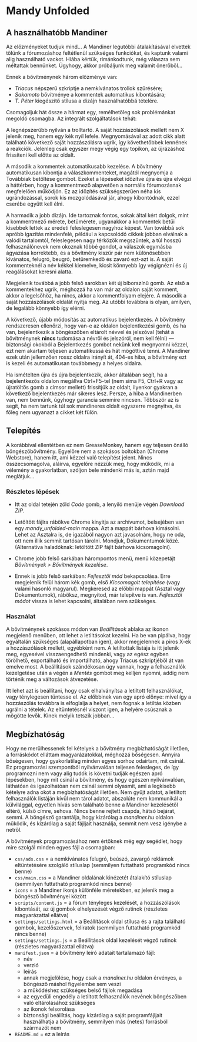 # Mandy Unfolded

## A használhatóbb Mandiner

Az előzményeket tudjuk mind... A Mandiner legutóbbi átalakításával elvettek tőlünk a fórumozáshoz feltétlenül szükséges funkciókat, és kaptunk valami alig használható vackot. Hiába kértük, rimánkodtunk, még válaszra sem méltattak bennünket. Úgyhogy, akkor próbáljunk meg valamit önerőből...

Ennek a bővítménynek három előzménye van:

* _Triacus_ népszerű szkriptje a nemkívánatos trollok szűrésére;
* _Sakamoto_ bővítménye a kommentek automatikus kibontására;
* _T. Péter_ kiegészítő stílusa a dizájn használhatóbbá tételére.

Csomagoljuk hát össze a hármat egy, remélhetőleg sok problémánkat megoldó csomagba. Az integrált szolgáltatások tehát:

A legnépszerűbb nyilván a trolltartó. A saját hozzászólások mellett nem X jelenik meg, hanem egy kék nyíl lefele. Megnyomásával az adott cikk alatt található következő saját hozzászólásra ugrik, így követhetőbbek lennének a reakciók. Jelenleg csak egyszer megy végig egy topikon, az újrázáshoz frissíteni kell előtte az oldalt.

A második a kommentek automatikusabb kezelése. A bővítmény automatikusan kibontja a válaszkommenteket, magától megnyomja a Továbbiak betöltése gombot. Ezeket a lépéseket időzítve újra és újra elvégzi a háttérben, hogy a kommentmező alapvetően a normális fórumozásnak megfelelően működjön. Ez az időzítés szükségszerűen néha kis ugrándozással, sorok kis mozgolódásával jár, ahogy kibontódnak, ezzel cserébe együtt kell élni.

A harmadik a jobb dizájn. Ide tartoznak fontos, sokak által kért dolgok, mint a kommentmező mérete, betűmérete, ugyanakkor a kommentek betűi kisebbek lettek az eredeti feleslegesen nagyhoz képest. Van továbbá sok apróbb igazítás mindenfelé, például a kapcsolódó cikkek jobban elválnak a valódi tartalomtól, feleslegesen nagy térközök megszűntek, a túl hosszú felhasználónevek nem okoznak többé gondot, a válaszok egymásba ágyazása korrektebb, és a bővítmény kiszűr pár nem különösebben kívánatos, felugró, beugró, betüremkedő és zavaró ezt-azt is. A saját kommenteknél a név kékkel kiemelve, kicsit könnyebb így végignézni és új reagálásokat keresni alatta.

Megjelenik továbbá a jobb felső sarokban két új bíborszínű gomb. Az első a kommentekhez ugrik, méghozzá ha van már az oldalon saját komment, akkor a legelsőhöz, ha nincs, akkor a kommentfolyam elejére. A második a saját hozzászólások oldalát nyitja meg. Az utóbbi továbbra is olyan, amilyen, de legalább könnyebb így elérni.

A következő, újabb módosítás az automatikus bejelentkezés. A bővítmény rendszeresen ellenőrzi, hogy van-e az oldalon bejelentkezési gomb, és ha van, bejelentkezik a böngészőben eltárolt
névvel és jelszóval (tehát a bővítménynek **nincs** tudomása a névről és jelszóról, nem kell félni) — biztonsági okokból a Bejelentkezés gombot nekünk kell megnyomni kézzel, ezt nem akartam
teljesen automatikussá és hát mögöttivé tenni. A Mandiner ezek után jellemzően rossz oldalra irányít át, 404-es hiba, a bővítmény ezt is kezeli és automatikusan továbbmegy a helyes oldalra.

Ha ismételten újra és újra bejelentkezik, akkor általában segít, ha a bejelentkezős oldalon megállva Ctrl+F5-tel (nem sima F5, Ctrl+R vagy az újratöltős gomb a címsor mellett) frissítjük az oldalt,
ilyenkor gyakran  a következő bejelentkezés már sikeres lesz. Persze, a hiba a Mandinerben van, nem bennünk, úgyhogy garancia semmire nincsen. Többször az is segít, ha nem tartunk túl sok mandineres
oldalt egyszerre megnyitva, és főleg nem ugyanazt a cikket két fülön.

## Telepítés

A korábbival ellentétben ez nem GreaseMonkey, hanem egy teljesen önálló böngészőbővítmény. Egyelőre nem a szokásos boltokban (Chrome Webstore), hanem itt, ami kézzel való telepítést jelent. Nincs összecsomagolva, aláírva, egyelőre nézzük meg, hogy működik, mi a vélemény a gyakorlatban, szóljon bele mindenki más is, aztán majd meglátjuk...

### Részletes lépések
 
* Itt az oldal tetején zöld *Code* gomb, a lenyíló menüje végén *Download ZIP*.
 
* Letöltött fájlra rábökve Chrome kinyitja az archívumot, belsejében van egy *mandy_unfolded-main* mappa. Azt a mappát bárhova kimásolni. Lehet az Asztalra is, de igazából nagyon azt javasolnám, hogy ne oda, ott nem illik semmit tartósan tárolni. Mondjuk, Dokumentumok közé. (Alternatíva haladóknak: letöltött ZIP fájlt bárhova kicsomagolni).
 
* Chrome jobb felső sarkában hárompontos menü, menü közepetájt *Bővítmények > Bővítmények kezelése*.
 
* Ennek is jobb felső sarkában: *Fejlesztői mód* bekapcsolása. Erre megjelenik felül három kék gomb, első *Kicsomagolt telepítése* (vagy valami hasonló magyarul). Megkeresed az előbbi mappát (Asztal vagy Dokumentumok), ráböksz, megnyitod, már telepítve is van. *Fejlesztői módot* vissza is lehet kapcsolni, általában nem szükséges.

### Használat

A bővítménynek szokásos módon van *Beállítások* ablaka az ikonon megjelenő menüben, ott lehet a letiltásokat kezelni. Ha be van pipálva, hogy egyáltalán szükséges (alapállapotban igen), akkor megjelennek a piros X-ek a hozzászólások mellett, egyébként nem. A letiltottak listája is itt jelenik meg, egyesével visszaengedhető mindenki, vagy az egész egyben törölhető, exportálható és importálható, ahogy Triacus szkriptjéből át van emelve most. A beállítások szándékosan úgy vannak, hogy a felhasználók kezelgetése után a végén a *Mentés* gombot meg kelljen nyomni, addig nem történik meg a változások átvezetése.

Itt lehet azt is beállítani, hogy csak elhalványítsa a letiltott felhasználókat, vagy ténylegesen tüntesse el. Az előbbinek van egy apró előnye: mivel így a hozzászólás továbbra is elfoglalja a helyet, nem fognak a letiltás közben ugrálni a tételek. Az eltüntetésnél viszont igen, a helyére csúsznak a mögötte levők. Kinek melyik tetszik jobban...

## Megbízhatóság

Hogy ne merülhessenek fel kételyek a bővítmény megbízhatóságát illetően, a forráskódot elláttam magyarázatokkal, méghozzá bőségesen. Annyira bőségesen, hogy gyakorlatilag minden egyes sorhoz odaírtam, mit csinál. Ez programozási szempontból nyilvánvalóan teljesen felesleges, de így programozni nem vagy alig tudók is követni tudják egészen apró lépésekben, hogy mit csinál a bővítmény, és hogy egészen nyilvánvalóan, láthatóan és igazolhatóan nem csinál semmi olyasmit, ami a legkisebb kételyre adna okot a megbízhatóságát illetően. Nem gyűjt adatot, a letiltott felhasználók listáján kívül nem tárol adatot, abszolúte nem kommunikál a külvilággal, egyetlen hívás sem található benne a Mandiner kezelésétől eltérő, külső címre, sehova. Nincs benne rejtett csapda, hátsó bejárat, semmi. A böngésző garantálja, hogy kizárólag a _mandiner.hu_ oldalon működik, és kizárólag a saját fájljait használja, semmit nem vesz igénybe a netről.

A bővítmények programozásához nem értőknek még egy segédlet, hogy mire szolgál minden egyes fájl a csomagban:

* `css/ads.css` = a nemkívánatos felugró, beúszó, zavargó reklámok eltüntetésére szolgáló stíluslap (semmilyen futtatható programkód nincs benne)
* `css/main.css` = a Mandiner oldalának kinézetét átalakító stíluslap (semmilyen futtatható programkód nincs benne)
* `icons` = a Mandiner ikonja különféle méretekben, ez jelenik meg a böngésző bővítményei között
* `scripts/content.js` = a fórum tényleges kezelését, a hozzászólások kibontását, az új gombok elhelyezését végző rutinok (részletes magyarázattal ellátva)
* `settings/settings.html` = a Beállítások oldal stílusa és a rajta található gombok, kezelőszervek, feliratok (semmilyen futtatható programkód nincs benne)
* `settings/settings.js` = a Beállítások oldal kezelését végző rutinok (részletes magyarázattal ellátva)
* `manifest.json` = a bővítmény leíró adatait tartalamazó fájl:
  - név
  - verzió
  - leírás
  - annak megjelölése, hogy csak a _mandiner.hu_ oldalon érvényes, a böngésző máshol figyelembe sem veszi
  - a működéshez szükséges belső fájlok megadása
  - az egyedüli engedély a letiltott felhasználók nevének böngészőben való eltárolásához szükséges
  - az ikonok felsorolása
  - biztonsági beállítás, hogy kizárólag a saját programfájljait használhatja a bővítmény, semmilyen más (netes) forrásból származót nem
* `README.md` = ez a leírás
